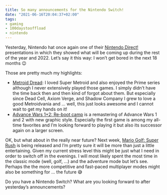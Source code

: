 ```yaml
---
title: So many announcements for the Nintendo Switch!
date: "2021-06-16T20:04:37+02:00"
tags:
- gaming
- 100daystooffload
- nintendo
---
```


Yesterday, Nintendo hat once again one of their [Nintendo Direct!](https://youtu.be/IH7QtiX1I7Y) presentations in which they showed what will be coming up during the rest of the year and 2022. Let’s say it this way: I won’t get bored in the next 18 months 😉

Those are pretty much my highlights:

- [Metroid Dread](https://arstechnica.com/gaming/2021/06/metroid-dread-brings-nintendos-classic-back-as-a-2d-sequel-on-october-8/): I loved Super Metroid and also enjoyed the Prime series although I never extensively played those games. I simply didn’t have the time back then and then kind of forgot about them. But especially since Dead Cell, Axiom Verge, and Shadow Company I grew to love a good Metroidvania and ... well, this just looks awesome and I cannot wait to get my hands on it!
- [Advance Wars 1+2: Re-boot camp](https://www.theverge.com/2021/6/15/22535127/advance-wars-1-and-2-re-boot-camp-nintendo-direct-e3-2021) is a remastering of Advance Wars 1 and 2 with new graphic style. Especially the first game is among my all-time favorites and I’m looking forward to playing it but also its successor again on a larger screen.

OK, but what about in the really near future? Next week, [Mario Golf: Super Rush](https://www.nintendo.com/games/detail/mario-golf-super-rush-switch/) is being released and I’m pretty sure it will be more than just a little entertaining. Given my current stress level this might be just what I need in order to switch off in the evenings. I will most likely spent the most time in the classic mode (well, golf, ...) and the adventure mode but let’s see. Perhaps the the more competitive and fast-paced multiplayer modes might also be something for ... the future 😅

Do you have a Nintendo Switch? What are you looking forward to after yesterday’s announcements?
